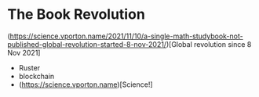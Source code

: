 # The Book Revolution

(https://science.vporton.name/2021/11/10/a-single-math-studybook-not-published-global-revolution-started-8-nov-2021/)[Global revolution since 8 Nov 2021]

* Ruster
* blockchain
* (https://science.vporton.name)[Science!]
